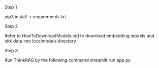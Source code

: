Step 1

pip3 install -r requirements.txt

Step 2

Refer to HowToDownloadModels.md to download embedding models and nltk data into localmodels directory

Step 3

Run ThinkRAG by the following command
streamlit run app.py
